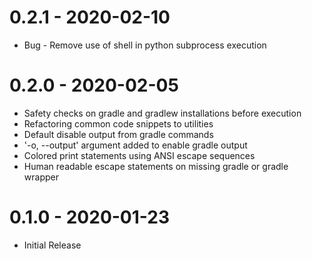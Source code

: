 0.2.1 - 2020-02-10
==================
- Bug - Remove use of shell in python subprocess execution 

0.2.0 - 2020-02-05
==================
- Safety checks on gradle and gradlew installations before execution
- Refactoring common code snippets to utilities
- Default disable output from gradle commands
- '-o, --output' argument added to enable gradle output
- Colored print statements using ANSI escape sequences
- Human readable escape statements on missing gradle or gradle wrapper

0.1.0 - 2020-01-23
==================
- Initial Release
